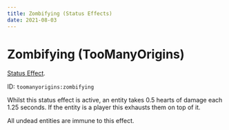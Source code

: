 ```yaml
---
title: Zombifying (Status Effects)
date: 2021-08-03
---
```

# Zombifying (TooManyOrigins)

[Status Effect](../effects.md). 

ID: `toomanyorigins:zombifying`

Whilst this status effect is active, an entity takes 0.5 hearts of damage each 1.25 seconds. If the entity is a player this exhausts them on top of it.

All undead entities are immune to this effect.